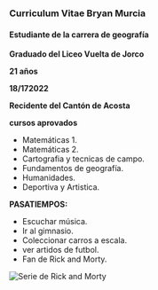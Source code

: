### Curriculum Vitae Bryan Murcia 

#### Estudiante de la carrera de geografía

**Graduado del Liceo Vuelta de Jorco**

**21 años**

**18/172022**

**Recidente del Cantón de Acosta**

**cursos aprovados**

- Matemáticas 1.
- Matemáticas 2.
- Cartografia y tecnicas de campo.
- Fundamentos de geografía.
- Humanidades.
- Deportiva y Artistica.

**PASATIEMPOS:**
 - Escuchar música.
 - Ir al gimnasio. 
 - Coleccionar carros a escala.
 - ver artidos de futbol. 
 - Fan de Rick and Morty.
 
![Serie de Rick and Morty ](https://www.justwatch.com/mx/serie/rick-and-morty)	

